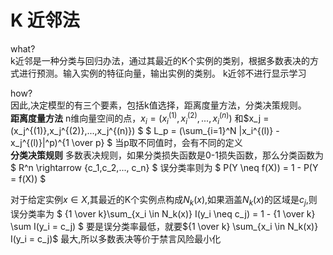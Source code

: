 # K 近邻法
what?<br>
k近邻是一种分类与回归办法，通过其最近的K个实例的类别，根据多数表决的方式进行预测。输入实例的特征向量，输出实例的类别。
k近邻不进行显示学习
<br>


how?<br>
因此,决定模型的有三个要素，包括k值选择，距离度量方法，分类决策规则。<br>
**距离度量方法**
n维向量空间的点，$x_i = (x_i^{(1)},x_i^{(2)},...,x_i^{(n)})$ 和$x_j =(x_j^{(1)},x_j^{(2)},...,x_j^{(n)}) $
$
L_p = (\sum_{i=1}^N |x_i^{(l)}  - x_j^{(l)}|^p)^{1 \over p}
$
当p取不同值时，会有不同的定义
<br>
**分类决策规则**
多数表决规则，如果分类损失函数是0-1损失函数，那么分类函数为
$
R^n \rightarrow \{c_1,c_2,..., c_n\}
$
误分类率则为
$
P(Y \neq f(X)) = 1 - P(Y = f(X))
$

对于给定实例$x\in X$,其最近的K个实例点构成$N_k(x)$,如果涵盖$N_k(x)$的区域是$c_j$,则误分类率为
$
{1 \over k}\sum_{x_i \in N_k(x)} I(y_i \neq c_j) = 1 - {1 \over k} \sum I(y_i = c_j)
$
要是误分类率最低，就要${1 \over k} \sum_{x_i \in N_k(x)} I(y_i = c_j)$ 最大,所以多数表决等价于禁言风险最小化